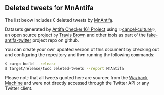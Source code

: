 ## Deleted tweets for MnAntifa

The list below includes 0 deleted tweets by
[MnAntifa](https://twitter.com/MnAntifa).



Datasets generated by [Antifa Checker 161 Project](https://twitter.com/antifacheck161) using ✨[cancel-culture](https://github.com/travisbrown/cancel-culture)✨, an open source project by 
[Travis Brown](https://twitter.com/travisbrown) and other tools as part of the 
[fake-antifa-twitter](https://github.com/antifacheck161/fake-antifa-twitter) project repo on github.

You can create your own updated version of this document by checking out and configuring the
repository and then running the following commands:

```bash
$ cargo build --release
$ target/release/twcc deleted-tweets --report MnAntifa
```

Please note that all tweets quoted here are sourced from the
[Wayback Machine](https://web.archive.org) and were not directly accessed through the Twitter API or
any Twitter client.

